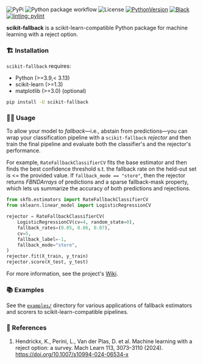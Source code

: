 ![PyPi](https://img.shields.io/pypi/v/scikit-fallback)
![Python package workflow](https://github.com/sanjaradylov/scikit-fallback/actions/workflows/python-package.yml/badge.svg)
![License](https://img.shields.io/badge/License-BSD_3--Clause-blue.svg)
[![PythonVersion](https://img.shields.io/badge/python-3.9%20%7C%203.10%20%7C%203.11%20%7C%203.12-blue)](https://www.python.org/downloads/release/python-3913/)
[![Black](https://img.shields.io/badge/code%20style-black-000000.svg)](https://github.com/psf/black)
[![linting: pylint](https://img.shields.io/badge/linting-pylint-yellowgreen)](https://github.com/PyCQA/pylint)

**scikit-fallback** is a scikit-learn-compatible Python package for machine learning
with a reject option.


### 🏗 Installation
`scikit-fallback` requires:
* Python (>=3.9,< 3.13)
* scikit-learn (>=1.3)
* matplotlib (>=3.0) (optional)

```bash
pip install -U scikit-fallback
```

### 👩‍💻 Usage

To allow your model to *fallback*—i.e., abstain from predictions—you can wrap your
classification pipeline with a `scikit-fallback` *rejector* and then train the final
pipeline and evaluate both the classifier's and the rejector's performance.

For example, `RateFallbackClassifierCV` fits the base estimator and then finds the best
confidence threshold s.t. the fallback rate on the held-out set is <= the provided value.
If `fallback_mode == "store"`, then the rejector returns *FBNDArrays* of predictions
and a sparse fallback-mask property, which lets us summarize the accuracy of both
predictions and rejections.

```python
from skfb.estimators import RateFallbackClassifierCV
from sklearn.linear_model import LogisticRegressionCV

rejector = RateFallbackClassifierCV(
    LogisticRegressionCV(cv=4, random_state=0),
    fallback_rates=(0.05, 0.06, 0.07),
    cv=5,
    fallback_label=-1,
    fallback_mode="store",
)
rejector.fit(X_train, y_train)
rejector.score(X_test, y_test)
```

For more information, see the project's [Wiki](https://github.com/sanjaradylov/scikit-fallback/wiki).


### 📚 Examples

See the [`examples/`](examples/) directory for various applications of fallback estimators
and scorers to scikit-learn-compatible pipelines.

### 🔗 References

1. Hendrickx, K., Perini, L., Van der Plas, D. et al. Machine learning with a reject option: a survey. Mach Learn 113, 3073–3110 (2024). https://doi.org/10.1007/s10994-024-06534-x
